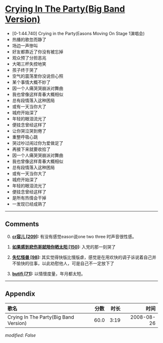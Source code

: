 # [Crying In The Party(Big Band Version)](https://music.163.com/song?id=64981)

* [0-1:44.740] Crying in the Party(Easons Moving On Stage 1演唱会)
* 热播的歌忽而静了
* 场边一声惨叫
* 好友都靠近了你没有被忘掉
* 观众预了分担恶兆
* 大喝三杯失控地笑
* 孩子终于哭了
* 空气的震荡里你没说但心照
* 某个事情大概不妙了
* 因一个人痛哭哭崩派对舞曲
* 我也曾像这样青春大概相似
* 总有段情落入这种困局
* 或有一天当你大了
* 城府开始深了
* 年轻的眼泪流光了
* 便挂念曾经这样了
* 让你哭泣哭到倦了
* 重整呼吸心跳
* 哭过吵过闹过你为爱做足了
* 再接下来就要收拾了
* 因一个人痛哭哭崩派对舞曲
* 我也曾像这样青春大概相似
* 总有段情落入这种困局
* 或有一天当你大了
* 城府开始深了
* 年轻的眼泪流光了
* 便挂念曾经这样了
* 是所有热情会干掉
* 一发现已经成熟了


---

## Comments
0. **[cr容儿 \[209\]](https://music.163.com/#/user/home?id=40023864):** 有没有感觉eason说one two  three 时声音很性感。

1. **[如果感到悲伤哥就陪你晒太阳 \[150\]](https://music.163.com/#/user/home?id=105201990):** 入党的那一刻哭了

2. **[失忆怪兽 \[98\]](https://music.163.com/#/user/home?id=30236886):** 其实觉得快版比慢版虐，感觉是在用欢快的调子诉说着自己并不愉快的往事，以此劝慰他人，可是自己不一定放下了

3. **[butifi \[71\]](https://music.163.com/#/user/home?id=30468222):** 以情懷度量，年月都太短。



---

## Appendix

|歌名|分数|时长|时间|
|:---|:---:|---:|---:|
|Crying In The Party(Big Band Version)|60.0|3:19|2008-08-26

*modified: False*
